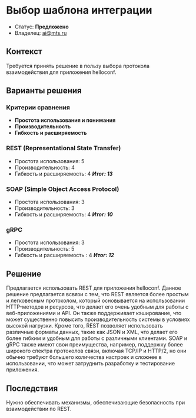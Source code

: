 
# Выбор шаблона интеграции
<!-- Название ADR состоит из [ADR.###] [Коротко суть принятого решения] -->

* Статус: **Предложено**
* Владелец: ai@mts.ru

## Контекст
<!-- Описание проблемы, требующей решения, причин, побудивших принять решение, ограничений, действовавших на момент принятия решения -->
Требуется принять решение в пользу выбора протокола взаимодействия для приложения helloconf.

## Варианты решения
<!-- Описание рассмотренных вариантов c их плюсами и минусами -->
### **Критерии сравнения**
<!-- Описание варианта 2 -->
* **Простота использования и понимания**
* **Производительность**
* **Гибкость и расширяемость**

### REST (Representational State Transfer)

 - Простота использования: 5
 - Производительность: 4
 - Гибкость и расширяемость: 4
***Итог: 13***
### SOAP (Simple Object Access Protocol)
 - Простота использования: 3
 - Производительность: 3
 - Гибкость и расширяемость: 4
***Итог: 10***
### gRPC
 - Простота использования: 3
 - Производительность: 5
 - Гибкость и расширяемость : 4
***Итог: 12***





## Решение
<!-- Описание выбранного решения. Решение должно быть сформулировано чётко ("Мы используем...", "Мы не используем", а не "Желательно.." или "Предлагается..."). 
Должна быть понятна связь между решением и проблемой, почему выбрали именно это решение из вариантов -->
Предлагается использовать REST для приложения helloconf. Данное решение предлагается всвязи с тем, что REST является более простым и легковесным протоколом, который основывается на использовании HTTP-методов и ресурсов, что делает его очень удобным для работы с веб-приложениями и API. Он также поддерживает кэширование, что может существенно повысить производительность системы в условиях высокой нагрузки.
Кроме того, REST позволяет использовать различные форматы данных, такие как JSON и XML, что делает его более гибким и удобным для работы с различными клиентами.
SOAP и gRPC также имеют свои преимущества, например, поддержку более широкого спектра протоколов связи, включая TCP/IP и HTTP/2, но они обычно требуют большего количества настроек и сложнее в использовании, что может затруднить разработку и тестирование приложения.

## Последствия
<!-- Положительные и отрицательные последствия (trade-offs). Арх. решения, которые потребуется принять как следствие принятого решения. Если решение содержит риски, то описано, как с ними планируют поступить (за счет чего снижать, почему принять). -->
Нужно обеспечивать механизмы, обеспечивающие безопасность при взаимодействии по REST. 

